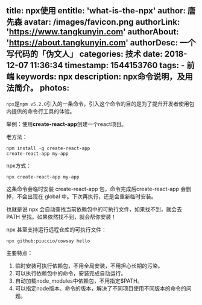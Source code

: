 title: npx使用
entitle: 'what-is-the-npx'
author: 唐先森
avatar: /images/favicon.png
authorLink: 'https://www.tangkunyin.com'
authorAbout: 'https://about.tangkunyin.com'
authorDesc: 一个写代码的「伪文人」
categories: 技术
date: 2018-12-07 11:36:34
timestamp: 1544153760
tags: 
    - 前端
keywords: npx
description: npx命令说明，及用法简介。
photos:
---

`npx`是`npm v5.2.0`引入的一条命令，引入这个命令的目的是为了提升开发者使用包内提供的命令行工具的体验。


举例：使用**create-react-app**创建一个react项目。

老方法：
```
npm install -g create-react-app
create-react-app my-app
```

npx方式：
```
npx create-react-app my-app
```

这条命令会临时安装 create-react-app 包，命令完成后create-react-app 会删掉，不会出现在 global 中。下次再执行，还是会重新临时安装。

也就是说 npx 会自动查找当前依赖包中的可执行文件，如果找不到，就会去 PATH 里找。如果依然找不到，就会帮你安装！

npx 甚至支持运行远程仓库的可执行文件：
```
npx github:piuccio/cowsay hello
```

主要特点：

1. 临时安装可执行依赖包，不用全局安装，不用担心长期的污染。
2. 可以执行依赖包中的命令，安装完成自动运行。
3. 自动加载node_modules中依赖包，不用指定$PATH。
4. 可以指定node版本、命令的版本，解决了不同项目使用不同版本的命令的问题。


